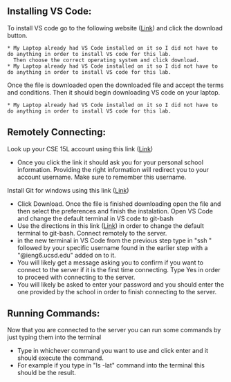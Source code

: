 ## Installing VS Code: 
To install VS code go to the following website ([Link](https://code.visualstudio.com/)) and click the download button.

    * My Laptop already had VS Code installed on it so I did not have to do anything in order to install VS code for this lab.
      Then choose the correct operating system and click download. 
    * My Laptop already had VS Code installed on it so I did not have to do anything in order to install VS code for this lab. 
Once the file is downloaded open the downloaded file and accept the terms and conditions. Then it should begin downloading VS code on your laptop.

    * My Laptop already had VS Code installed on it so I did not have to do anything in order to install VS code for this lab. 



## Remotely Connecting: 
Look up your CSE 15L account using this link ([Link](https://sdacs.ucsd.edu/~icc/index.php))

   * Once you click the link it should ask you for your personal school information. Providing the right information will redirect you to your account username. Make        sure to remember this username.
   
Install Git for windows using this link ([Link](https://gitforwindows.org/))

   * Click Download. Once the file is finished downloading open the file and then select the preferences and finish the instalation. 
Open VS Code and change the default terminal in VS code to git-bash
   * Use the directions in this link ([Link](https://stackoverflow.com/a/50527994)) in order to change the default terminal to git-bash. 
Connect remotely to the server. 
   * in the new terminal in VS Code from the previous step type in "ssh " followed by your specific username found in the earlier step with a "@ieng6.ucsd.edu" added on      to it. 
   * You will likely get a message asking you to confirm if you want to connect to the server if it is the first time connecting. Type Yes in order to proceed with connecting to the server. 
   * You will likely be asked to enter your password and you should enter the one provided by the school in order to finish connecting to the server. 

## Running Commands: 

Now that you are connected to the server you can run some commands by just typing them into the terminal

   * Type in whichever command you want to use and click enter and it should execute the command. 
   * For example if you type in "ls -lat" command into the terminal this should be the result. 

